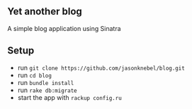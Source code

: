 Yet another blog
---------

A simple blog application using Sinatra

Setup
-----

- run `git clone https://github.com/jasonknebel/blog.git`
- run `cd blog`
- run `bundle install`
- run `rake db:migrate`
- start the app with `rackup config.ru`